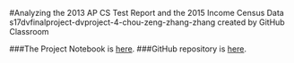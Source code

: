 #Analyzing the 2013 AP CS Test Report and the 2015 Income Census Data
s17dvfinalproject-dvproject-4-chou-zeng-zhang-zhang created by GitHub Classroom

###The Project Notebook is [here](Project7_Notebook.nb.html). 
###GitHub repository is [here](https://github.com/CannataUTDV/s17dvfinalproject-dvproject-4-chou-zeng-zhang-zhang.git).